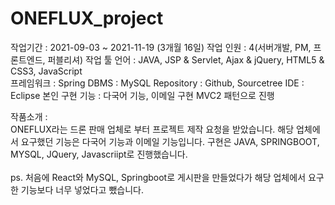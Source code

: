 # ONEFLUX_project

작업기간 : 2021-09-03 ~ 2021-11-19 (3개월 16일)
작업 인원 : 4(서버개발, PM, 프론트엔드, 퍼블리셔)
작업 툴 언어 : JAVA, JSP & Servlet, Ajax & jQuery, HTML5 & CSS3, JavaScript\
프레임워크 : Spring
DBMS : MySQL
Repository : Github, Sourcetree
IDE : Eclipse
본인 구현 기능 : 다국어 기능, 이메일 구현
MVC2 패턴으로 진행

작품소개 :\
ONEFLUX라는 드론 판매 업체로 부터 프로젝트 제작 요청을 받았습니다. 해당 업체에서 요구했던 기능은 다국어 기능과 이메일 기능입니다. 구현은 JAVA, SPRINGBOOT, MYSQL, JQuery, Javascriipt로 진행했습니다.\
\
ps. 처음에 React와 MySQL, Springboot로 게시판을 만들었다가 해당 업체에서 요구한 기능보다 너무 넣었다고 뺐습니다. 
